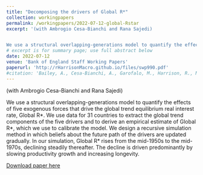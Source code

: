 ```yaml
---
title: "Decomposing the drivers of Global R*"
collection: workingpapers
permalink: /workingpapers/2022-07-12-global-Rstar
excerpt: '(with Ambrogio Cesa-Bianchi and Rana Sajedi)


We use a structural overlapping-generations model to quantify the effects of five exogenous forces that drive the global trend equilibrium real interest rate, Global R\*. We find that Global R\* rises from the mid-1950s to the mid-1970s, declining steadily thereafter. The decline is driven predominantly by slowing productivity growth and increasing longevity.'
# excerpt is for summary page; use full abstract below
date: 2022-07-12
venue: 'Bank of England Staff Working Papers'
paperurl: 'http://rHarrisonMacro.github.io/files/swp990.pdf'
#citation: 'Bailey, A., Cesa-Bianchi, A., Garofalo, M., Harrison, R., McLaren, N., Piton, S. and Sajedi, R. (2022). &quot;Structural change, global R* and the missing-investment puzzle&quot; <i>Bank of England Staff Working Papers</i>. 997.'
---
```

(with Ambrogio Cesa-Bianchi and Rana Sajedi)

We use a structural overlapping-generations model to quantify the effects of five exogenous forces that drive the global trend equilibrium real interest rate, Global R\*. We use data for 31 countries to extract the global trend components of the five drivers and to derive an empirical estimate of Global R\*, which we use to calibrate the model. We design a recursive simulation method in which beliefs about the future path of the drivers are updated gradually. In our simulation, Global R\* rises from the mid-1950s to the mid-1970s, declining steadily thereafter. The decline is driven predominantly by slowing productivity growth and increasing longevity.

[Download paper here](http://rHarrisonMacro.github.io/files/swp990.pdf)
